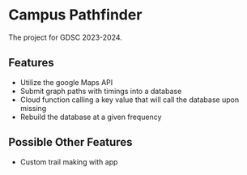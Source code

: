 # Campus Pathfinder
The project for GDSC 2023-2024.
## Features
- Utilize the google Maps API
- Submit graph paths with timings into a database
- Cloud function calling a key value that will call the database upon missing
- Rebuild the database at a given frequency
## Possible Other Features
- Custom trail making with app
